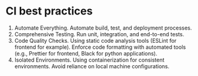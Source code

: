# CI best practices

1. Automate Everything. Automate build, test, and deployment processes.
2. Comprehensive Testing. Run unit, integration, and end-to-end tests.
3. Code Quality Checks. Using static code analysis tools (ESLint for frontend for example). 
Enforce code formatting with automated tools (e.g., Prettier for frontend, Black for python applications).
4. Isolated Environments. Using containerization for consistent environments. Avoid reliance on local machine configurations.

